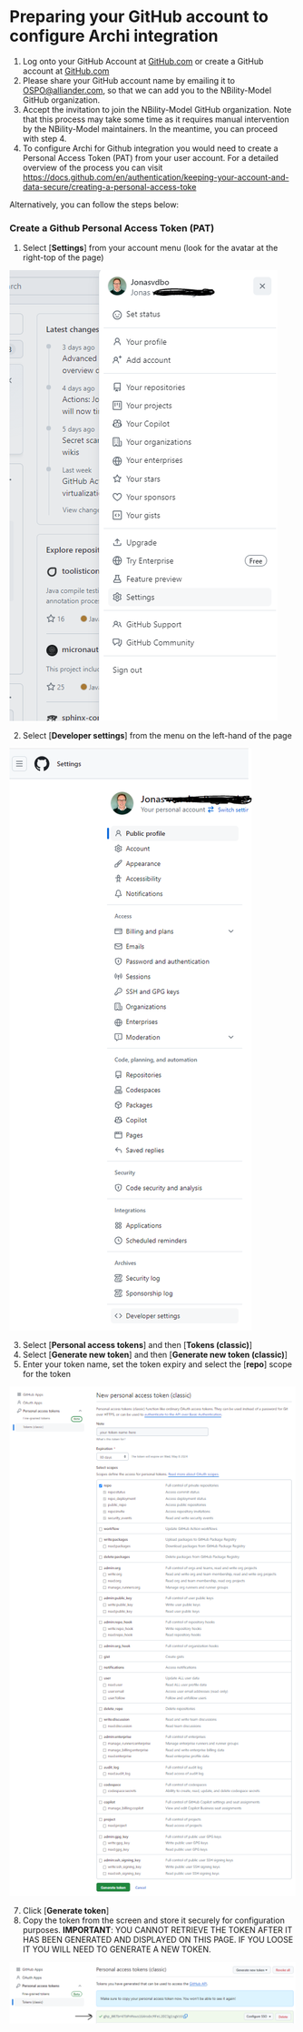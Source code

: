 # Preparing your GitHub account to configure Archi integration

1. Log onto your GitHub Account at [GitHub.com](https://github.com) or create a GitHub account at [GitHub.com](https://github.com)
2. Please share your GitHub account name by emailing it to OSPO@alliander.com, so that we can add you to the NBility-Model GitHub organization.
3. Accept the invitation to join the NBility-Model GitHub organization. Note that this process may take some time as it requires manual intervention by the NBility-Model maintainers. In the meantime, you can proceed with step 4.
4. To configure Archi for Github integration you would need to create a Personal Access Token (PAT) from your user account.  For a detailed overview of the process you can visit https://docs.github.com/en/authentication/keeping-your-account-and-data-secure/creating-a-personal-access-toke

Alternatively, you can follow the steps below:

### Create a Github Personal Access Token (PAT)

1. Select [**Settings**] from your account menu (look for the avatar at the right-top of the page)
   
![coArchi-github-settings](/images/Settings.PNG)

2. Select [**Developer settings**] from the menu on the left-hand of the page

![coArchi-github-developer-settings](/images/Developer%20settings.PNG)
   
3. Select [**Personal access tokens**] and then [**Tokens (classic)**]
4. Select [**Generate new token**] and then [**Generate new token (classic)**]
5. Enter your token name, set the token expiry and select the [**repo**] scope for the token
   
![coArchi-new-token](/images/New_personal_access_token.PNG)   

7. Click [**Generate token**]
8. Copy the token from the screen and store it securely for configuration purposes.  **IMPORTANT**: YOU CANNOT RETRIEVE THE TOKEN AFTER IT HAS BEEN GENERATED AND DISPLAYED ON THIS PAGE.  IF YOU LOOSE IT YOU WILL NEED TO GENERATE A NEW TOKEN.

![coArchi-personal-access-token](/images/New_personal_access_token%20part%202.PNG)


